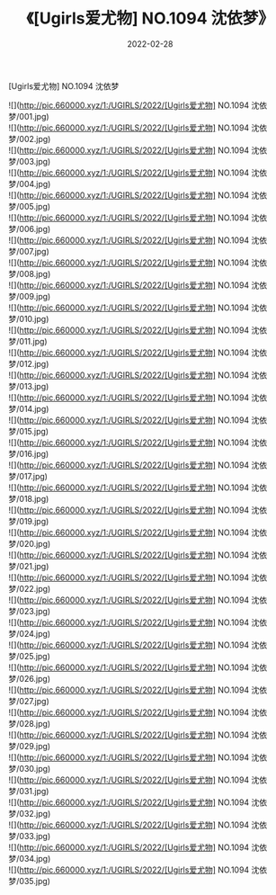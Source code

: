 ﻿---
layout: post
title:  《[Ugirls爱尤物] NO.1094 沈依梦》
date:   2022-02-28
img: http://pic.660000.xyz/1:/UGIRLS/2022/[Ugirls爱尤物] NO.1094 沈依梦/000.jpg
categories: [美女, 清纯, 唯美]
---

[Ugirls爱尤物] NO.1094 沈依梦

 ![](http://pic.660000.xyz/1:/UGIRLS/2022/[Ugirls爱尤物] NO.1094 沈依梦/001.jpg) <br>![](http://pic.660000.xyz/1:/UGIRLS/2022/[Ugirls爱尤物] NO.1094 沈依梦/002.jpg) <br>![](http://pic.660000.xyz/1:/UGIRLS/2022/[Ugirls爱尤物] NO.1094 沈依梦/003.jpg) <br>![](http://pic.660000.xyz/1:/UGIRLS/2022/[Ugirls爱尤物] NO.1094 沈依梦/004.jpg) <br>![](http://pic.660000.xyz/1:/UGIRLS/2022/[Ugirls爱尤物] NO.1094 沈依梦/005.jpg) <br>![](http://pic.660000.xyz/1:/UGIRLS/2022/[Ugirls爱尤物] NO.1094 沈依梦/006.jpg) <br>![](http://pic.660000.xyz/1:/UGIRLS/2022/[Ugirls爱尤物] NO.1094 沈依梦/007.jpg) <br>![](http://pic.660000.xyz/1:/UGIRLS/2022/[Ugirls爱尤物] NO.1094 沈依梦/008.jpg) <br>![](http://pic.660000.xyz/1:/UGIRLS/2022/[Ugirls爱尤物] NO.1094 沈依梦/009.jpg) <br>![](http://pic.660000.xyz/1:/UGIRLS/2022/[Ugirls爱尤物] NO.1094 沈依梦/010.jpg) <br>![](http://pic.660000.xyz/1:/UGIRLS/2022/[Ugirls爱尤物] NO.1094 沈依梦/011.jpg) <br>![](http://pic.660000.xyz/1:/UGIRLS/2022/[Ugirls爱尤物] NO.1094 沈依梦/012.jpg) <br>![](http://pic.660000.xyz/1:/UGIRLS/2022/[Ugirls爱尤物] NO.1094 沈依梦/013.jpg) <br>![](http://pic.660000.xyz/1:/UGIRLS/2022/[Ugirls爱尤物] NO.1094 沈依梦/014.jpg) <br>![](http://pic.660000.xyz/1:/UGIRLS/2022/[Ugirls爱尤物] NO.1094 沈依梦/015.jpg) <br>![](http://pic.660000.xyz/1:/UGIRLS/2022/[Ugirls爱尤物] NO.1094 沈依梦/016.jpg) <br>![](http://pic.660000.xyz/1:/UGIRLS/2022/[Ugirls爱尤物] NO.1094 沈依梦/017.jpg) <br>![](http://pic.660000.xyz/1:/UGIRLS/2022/[Ugirls爱尤物] NO.1094 沈依梦/018.jpg) <br>![](http://pic.660000.xyz/1:/UGIRLS/2022/[Ugirls爱尤物] NO.1094 沈依梦/019.jpg) <br>![](http://pic.660000.xyz/1:/UGIRLS/2022/[Ugirls爱尤物] NO.1094 沈依梦/020.jpg) <br>![](http://pic.660000.xyz/1:/UGIRLS/2022/[Ugirls爱尤物] NO.1094 沈依梦/021.jpg) <br>![](http://pic.660000.xyz/1:/UGIRLS/2022/[Ugirls爱尤物] NO.1094 沈依梦/022.jpg) <br>![](http://pic.660000.xyz/1:/UGIRLS/2022/[Ugirls爱尤物] NO.1094 沈依梦/023.jpg) <br>![](http://pic.660000.xyz/1:/UGIRLS/2022/[Ugirls爱尤物] NO.1094 沈依梦/024.jpg) <br>![](http://pic.660000.xyz/1:/UGIRLS/2022/[Ugirls爱尤物] NO.1094 沈依梦/025.jpg) <br>![](http://pic.660000.xyz/1:/UGIRLS/2022/[Ugirls爱尤物] NO.1094 沈依梦/026.jpg) <br>![](http://pic.660000.xyz/1:/UGIRLS/2022/[Ugirls爱尤物] NO.1094 沈依梦/027.jpg) <br>![](http://pic.660000.xyz/1:/UGIRLS/2022/[Ugirls爱尤物] NO.1094 沈依梦/028.jpg) <br>![](http://pic.660000.xyz/1:/UGIRLS/2022/[Ugirls爱尤物] NO.1094 沈依梦/029.jpg) <br>![](http://pic.660000.xyz/1:/UGIRLS/2022/[Ugirls爱尤物] NO.1094 沈依梦/030.jpg) <br>![](http://pic.660000.xyz/1:/UGIRLS/2022/[Ugirls爱尤物] NO.1094 沈依梦/031.jpg) <br>![](http://pic.660000.xyz/1:/UGIRLS/2022/[Ugirls爱尤物] NO.1094 沈依梦/032.jpg) <br>![](http://pic.660000.xyz/1:/UGIRLS/2022/[Ugirls爱尤物] NO.1094 沈依梦/033.jpg) <br>![](http://pic.660000.xyz/1:/UGIRLS/2022/[Ugirls爱尤物] NO.1094 沈依梦/034.jpg) <br>![](http://pic.660000.xyz/1:/UGIRLS/2022/[Ugirls爱尤物] NO.1094 沈依梦/035.jpg) <br>